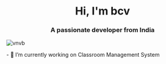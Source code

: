 <h1 align="center">Hi, I'm bcv</h1>
<h3 align="center">A passionate  developer from India</h3>

<p align="left"> <img src="https://komarev.com/ghpvc/?username=vnvb&label=Profile%20views&color=0e75b6&style=flat" alt="vnvb" /> </p>- 🔭 I’m currently working on Classroom Management System



